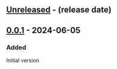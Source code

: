 <!-- next-header -->

## [Unreleased] - (release date)

## [0.0.1] - 2024-06-05

### Added

Initial version

<!-- next-url -->
[Unreleased]: https://github.com/matthias-stemmler/annimate/compare/v0.0.1...HEAD
[0.0.1]: https://github.com/matthias-stemmler/annimate/tree/v0.0.1
